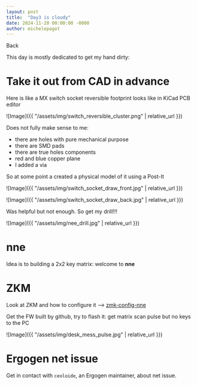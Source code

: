 ```yaml
---
layout: post
title:  "Day3 is cloudy"
date: 2024-11-20 00:00:00 -0000
author: michelepagot
---
```


<a onclick="window.history.back()">Back</a>

This day is mostly dedicated to get my hand dirty:

# Take it out from CAD in advance

Here is like a MX switch socket reversible footprint looks like in KiCad PCB editor

![Image]({{ "/assets/img/switch_reversible_cluster.png" | relative_url }})

Does not fully make sense to me:
- there are holes with pure mechanical purpose
- there are SMD pads
- there are true holes components
- red and blue copper plane
- I added a via

So at some point a created a physical model of it using a Post-It

![Image]({{ "/assets/img/switch_socket_draw_front.jpg" | relative_url }})

![Image]({{ "/assets/img/switch_socket_draw_back.jpg" | relative_url }})

Was helpful but not enough. So get my drill!!!

![Image]({{ "/assets/img/nee_drill.jpg" | relative_url }})



# nne
Idea is to building a 2x2 key matrix: welcome to **nne**


# ZKM
Look at ZKM and how to configure it --> [zmk-config-nne](https://github.com/michelepagot/zmk-config-nne)

Get the FW built by github, try to flash it: get matrix scan pulse but no keys to the PC

![Image]({{ "/assets/img/desk_mess_pulse.jpg" | relative_url }})

# Ergogen net issue
Get in contact with `ceoloide`, an Ergogen maintainer, about net issue.
